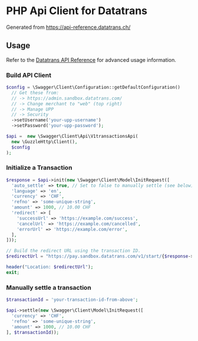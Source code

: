 # PHP Api Client for Datatrans

Generated from https://api-reference.datatrans.ch/

## Usage

Refer to the [Datatrans API Reference](https://api-reference.datatrans.ch) for advanced usage information.

### Build API Client

```php
$config = \Swagger\Client\Configuration::getDefaultConfiguration()
  // Get these from:
  // -> https://admin.sandbox.datatrans.com/
  // -> Change merchant to "web" (top right)
  // -> Manage UPP 
  // -> Security
  ->setUsername('your-upp-username')
  ->setPassword('your-upp-password');

$api =  new \Swagger\Client\Api\V1transactionsApi(
  new \GuzzleHttp\Client(),
  $config
);
```

### Initialize a Transaction

```php
$response = $api->init(new \Swagger\Client\Model\InitRequest([
  'auto_settle' => true, // Set to false to manually settle (see below).
  'language' => 'en',
  'currency' => 'CHF',
  'refno' => 'some-unique-string',
  'amount' => 1000, // 10.00 CHF
  'redirect' => [
    'successUrl' => 'https://example.com/success',
    'cancelUrl' => 'https://example.com/cancelled',
    'errorUrl' => 'https://example.com/error',
  ],
]));

// Build the redirect URL using the transaction ID.
$redirectUrl = "https://pay.sandbox.datatrans.com/v1/start/{$response->getTransactionId()}";

header("Location: $redirectUrl");
exit;
```

### Manually settle a transaction

```php
$transactionId = 'your-transaction-id-from-above';

$api->settle(new \Swagger\Client\Model\InitRequest([
  'currency' => 'CHF',
  'refno' => 'some-unique-string',
  'amount' => 1000, // 10.00 CHF
], $transactionId));
```